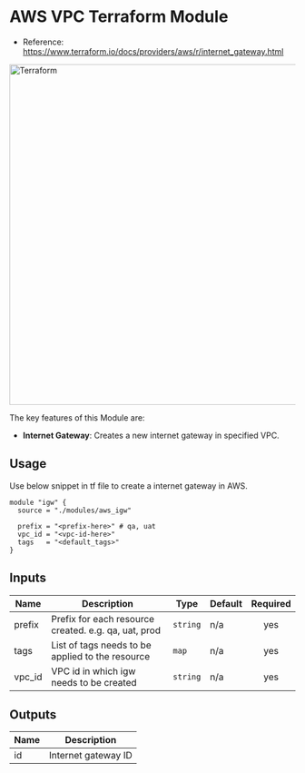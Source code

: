 AWS VPC Terraform Module
=========

- Reference: https://www.terraform.io/docs/providers/aws/r/internet_gateway.html

<img alt="Terraform" src="https://cdn.rawgit.com/hashicorp/terraform-website/master/content/source/assets/images/logo-hashicorp.svg" width="600px">

The key features of this Module are:

- **Internet Gateway**: Creates a new internet gateway in specified VPC.
  
Usage
-------------------------------

Use below snippet in tf file to create a internet gateway in AWS.

```
module "igw" {
  source = "./modules/aws_igw"

  prefix = "<prefix-here>" # qa, uat
  vpc_id = "<vpc-id-here>"
  tags   = "<default_tags>"
}
```


## Inputs

| Name | Description | Type | Default | Required |
|------|-------------|------|---------|:-----:|
| prefix | Prefix for each resource created. e.g. qa, uat, prod | `string` | n/a | yes |
| tags | List of tags needs to be applied to the resource | `map` | n/a | yes |
| vpc\_id | VPC id in which igw needs to be created | `string` | n/a | yes |

## Outputs

| Name | Description |
|------|-------------|
| id | Internet gateway ID |
